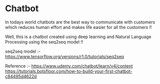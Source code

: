 # Chatbot

In todays world chatbots are the best way to communicate with customers which reduces human effort and makes life easier for all the
customers !!

Well, this is a chatbot created using deep learning and Natural Language Processing using the seq2seq model !!

seq2seq model :- 
          https://www.tensorflow.org/versions/r1.0/tutorials/seq2seq

Reference :-
          https://www.udemy.com/chatbot/learn/v4/content
          https://tutorials.botsfloor.com/how-to-build-your-first-chatbot-c84495d4622d
